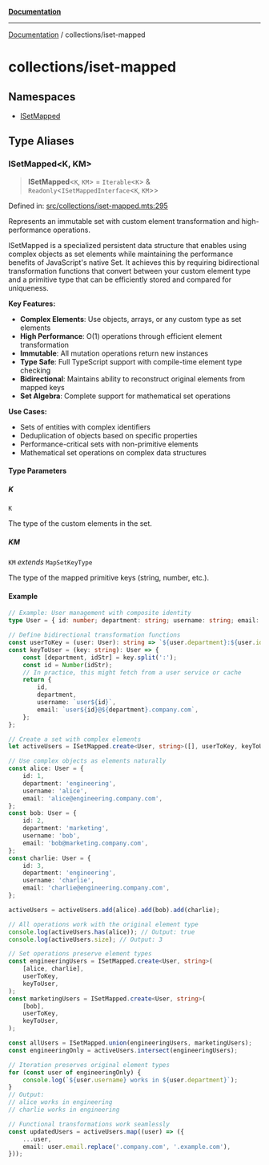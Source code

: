 [**Documentation**](../../README.md)

---

[Documentation](../../README.md) / collections/iset-mapped

# collections/iset-mapped

## Namespaces

- [ISetMapped](namespaces/ISetMapped.md)

## Type Aliases

### ISetMapped\<K, KM\>

> **ISetMapped**\<`K`, `KM`\> = `Iterable`\<`K`\> & `Readonly`\<`ISetMappedInterface`\<`K`, `KM`\>\>

Defined in: [src/collections/iset-mapped.mts:295](https://github.com/noshiro-pf/ts-verified/blob/main/src/collections/iset-mapped.mts#L295)

Represents an immutable set with custom element transformation and high-performance operations.

ISetMapped is a specialized persistent data structure that enables using complex objects as set elements
while maintaining the performance benefits of JavaScript's native Set. It achieves this by requiring
bidirectional transformation functions that convert between your custom element type and a primitive type
that can be efficiently stored and compared for uniqueness.

**Key Features:**

- **Complex Elements**: Use objects, arrays, or any custom type as set elements
- **High Performance**: O(1) operations through efficient element transformation
- **Immutable**: All mutation operations return new instances
- **Type Safe**: Full TypeScript support with compile-time element type checking
- **Bidirectional**: Maintains ability to reconstruct original elements from mapped keys
- **Set Algebra**: Complete support for mathematical set operations

**Use Cases:**

- Sets of entities with complex identifiers
- Deduplication of objects based on specific properties
- Performance-critical sets with non-primitive elements
- Mathematical set operations on complex data structures

#### Type Parameters

##### K

`K`

The type of the custom elements in the set.

##### KM

`KM` _extends_ `MapSetKeyType`

The type of the mapped primitive keys (string, number, etc.).

#### Example

```typescript
// Example: User management with composite identity
type User = { id: number; department: string; username: string; email: string };

// Define bidirectional transformation functions
const userToKey = (user: User): string => `${user.department}:${user.id}`;
const keyToUser = (key: string): User => {
    const [department, idStr] = key.split(':');
    const id = Number(idStr);
    // In practice, this might fetch from a user service or cache
    return {
        id,
        department,
        username: `user${id}`,
        email: `user${id}@${department}.company.com`,
    };
};

// Create a set with complex elements
let activeUsers = ISetMapped.create<User, string>([], userToKey, keyToUser);

// Use complex objects as elements naturally
const alice: User = {
    id: 1,
    department: 'engineering',
    username: 'alice',
    email: 'alice@engineering.company.com',
};
const bob: User = {
    id: 2,
    department: 'marketing',
    username: 'bob',
    email: 'bob@marketing.company.com',
};
const charlie: User = {
    id: 3,
    department: 'engineering',
    username: 'charlie',
    email: 'charlie@engineering.company.com',
};

activeUsers = activeUsers.add(alice).add(bob).add(charlie);

// All operations work with the original element type
console.log(activeUsers.has(alice)); // Output: true
console.log(activeUsers.size); // Output: 3

// Set operations preserve element types
const engineeringUsers = ISetMapped.create<User, string>(
    [alice, charlie],
    userToKey,
    keyToUser,
);
const marketingUsers = ISetMapped.create<User, string>(
    [bob],
    userToKey,
    keyToUser,
);

const allUsers = ISetMapped.union(engineeringUsers, marketingUsers);
const engineeringOnly = activeUsers.intersect(engineeringUsers);

// Iteration preserves original element types
for (const user of engineeringOnly) {
    console.log(`${user.username} works in ${user.department}`);
}
// Output:
// alice works in engineering
// charlie works in engineering

// Functional transformations work seamlessly
const updatedUsers = activeUsers.map((user) => ({
    ...user,
    email: user.email.replace('.company.com', '.example.com'),
}));
```
